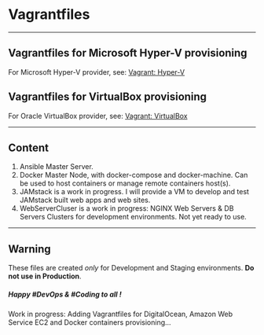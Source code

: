 # Vagrantfiles

----
## Vagrantfiles for Microsoft Hyper-V provisioning 
For Microsoft Hyper-V provider, see: [Vagrant: Hyper-V](https://www.vagrantup.com/docs/hyperv/)

## Vagrantfiles for VirtualBox provisioning
For Oracle VirtualBox provider, see: [Vagrant: VirtualBox](https://www.vagrantup.com/docs/virtualbox/)

----
## Content
1. Ansible Master Server.
2. Docker Master Node, with docker-compose and docker-machine. Can be used to host containers or manage remote containers host(s).
3. JAMstack is a work in progress. I will provide a VM to develop and test JAMstack built web apps and web sites.
4. WebServerCluser is a work in progress: NGINX Web Servers & DB Servers Clusters for development environments.
Not yet ready to use.

----
## Warning
These files are created *only* for Development and Staging environments. **Do not use in Production**.

##### Happy #DevOps & #Coding to all !
Work in progress: Adding Vagrantfiles for DigitalOcean, Amazon Web Service EC2 and Docker containers provisioning...
